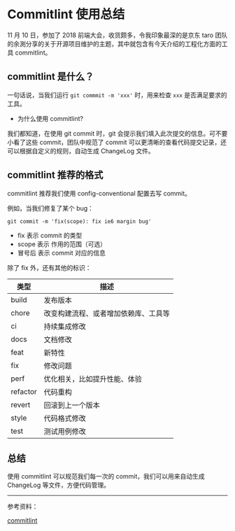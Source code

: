 # Commitlint 使用总结

11 月 10 日，参加了 2018 前端大会，收货颇多，令我印象最深的是京东 taro 团队的余測分享的关于开源项目维护的主题，其中就包含有今天介绍的工程化方面的工具 commitlint。

## commitlint 是什么？

一句话说，当我们运行 `git commmit -m 'xxx'` 时，用来检查 `xxx` 是否满足要求的工具。

- 为什么使用 commitlint?

我们都知道，在使用 git commit 时，git 会提示我们填入此次提交的信息。可不要小看了这些 commit，团队中规范了 commit 可以更清晰的查看代码提交记录，还可以根据自定义的规则，自动生成 ChangeLog 文件。

## commitlint 推荐的格式

commitlint 推荐我们使用 config-conventional 配置去写 commit。

例如，当我们修复了某个 bug：

```shell
git commit -m 'fix(scope): fix ie6 margin bug'
```

- fix 表示 commit 的类型
- scope 表示 作用的范围（可选）
- 冒号后 表示 commit 对应的信息

除了 fix 外，还有其他的标识：

| 类型     | 描述                                 |
| -------- | ------------------------------------ |
| build    | 发布版本                             |
| chore    | 改变构建流程、或者增加依赖库、工具等 |
| ci       | 持续集成修改                         |
| docs     | 文档修改                             |
| feat     | 新特性                               |
| fix      | 修改问题                             |
| perf     | 优化相关，比如提升性能、体验         |
| refactor | 代码重构                             |
| revert   | 回滚到上一个版本                     |
| style    | 代码格式修改                         |
| test     | 测试用例修改                         |

## 总结

使用 commitlint 可以规范我们每一次的 commit，我们可以用来自动生成 ChangeLog 等文件，方便代码管理。

---

参考资料：

[commitlint](https://github.com/marionebl/commitlint)
